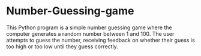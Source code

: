 # Number-Guessing-game
This Python program is a simple number guessing game where the computer generates a random number between 1 and 100. The user attempts to guess the number, receiving feedback on whether their guess is too high or too low until they guess correctly.
